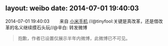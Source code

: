 layout: weibo
date: 2014-07-01 19:40:03
---
<meta name="referrer" content="no-referrer" />

2014-07-01 19:40:03  &nbsp;&nbsp;&nbsp;&nbsp;&nbsp;&nbsp; 来自 <a href="http://app.weibo.com/t/feed/22zMnn" rel="nofollow">小米手机</a>
//@tinyfool:关键是真改革，还是借改革的名义继续摸石头玩//@辛白: 转发微博
>  抱歉，作者已设置仅展示半年内微博，此微博已不可见。 ​​​
